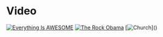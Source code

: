 # Video

[![Everything Is AWESOME](https://img.youtube.com/vi/StTqXEQ2l-Y/0.jpg)](https://www.youtube.com/watch?v=StTqXEQ2l-Y "Everything Is AWESOME")
[![The Rock Obama](https://i.ytimg.com/vi/d5GN90UiImo/hqdefault.jpg?custom=true&w=336&h=188&stc=true&jpg444=true&jpgq=90&sp=68&sigh=YvMLD_bSGvliOxF-VX-H4AbGLfg)](https://www.youtube.com/watch?v=d5GN90UiImo "The Rock Obama")
[![Church](https://raw.github.com/GabLeRoux/WebMole/master/ressources/WebMole_Youtube_Video.png)](<script height="349px" width="620px" src="http://player.ooyala.com/iframe.js#pbid=ZTIxYmJjZDM2NWYzZDViZGRiOWJjYzc5&ec=txb2Q1YzrS0gbAtBzpTfix0p6ZJeFK_S"></script>)
